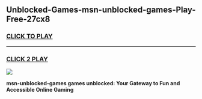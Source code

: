 
## Unblocked-Games-msn-unblocked-games-Play-Free-27cx8
<h3>
<a href="https://premium76.site?title=msn-unblocked-games&ref=20A">CLICK TO PLAY</a></h3>
<hr>

<h3>
<a href="https://premium76.site?title=msn-unblocked-games&ref=20A">CLICK 2 PLAY</a>
  
</h3>

<a href="https://premium76.site?title=msn-unblocked-games&ref=20A"><img src="https://clearcache.store/games.png"></a>


**msn-unblocked-games games unblocked: Your Gateway to Fun and Accessible Online Gaming**
